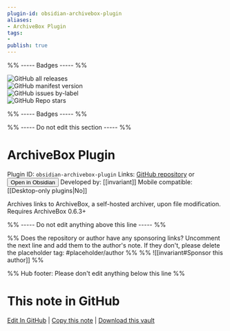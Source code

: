 ```yaml
---
plugin-id: obsidian-archivebox-plugin
aliases:
- ArchiveBox Plugin
tags: 
- 
publish: true
---
```


%% ----- Badges ----- %%

![GitHub all releases](https://img.shields.io/github/downloads/invariant/obsidian-archivebox-plugin/total?color=573E7A&logo=github&style=for-the-badge)   
![GitHub manifest version](https://img.shields.io/github/manifest-json/v/invariant/obsidian-archivebox-plugin?color=573E7A&logo=github&style=for-the-badge)   
![GitHub issues by-label](https://img.shields.io/github/issues/invariant/obsidian-archivebox-plugin/help%20wanted?color=573E7A&logo=github&style=for-the-badge)   
![GitHub Repo stars](https://img.shields.io/github/stars/invariant/obsidian-archivebox-plugin?color=573E7A&logo=github&style=for-the-badge)

%% ----- Badges ----- %%

%% ----- Do not edit this section ----- %%

# ArchiveBox Plugin

Plugin ID: `obsidian-archivebox-plugin`
Links: [GitHub repository](https://github.com/invariant/obsidian-archivebox-plugin) or [<button id=HH>Open in Obsidian</button>](obsidian://show-plugin?id=obsidian-archivebox-plugin)
Developed by: [[invariant]]
Mobile compatible: [[Desktop-only plugins|No]]

Archives links to ArchiveBox, a self-hosted archiver, upon file modification. Requires ArchiveBox 0.6.3+

%% ----- Do not edit anything above this line ----- %% 

%% Does the repository or author have any sponsoring links? Uncomment the next line and add them to the author's note. If they don't, please delete the placeholder tag: #placeholder/author %%
%% ![[invariant#Sponsor this author]] %%

%% Hub footer: Please don't edit anything below this line %%

# This note in GitHub

<span class="git-footer">[Edit In GitHub](https://github.dev/obsidian-community/obsidian-hub/blob/main/02%20-%20Community%20Expansions/02.05%20All%20Community%20Expansions/Plugins/obsidian-archivebox-plugin.md "git-hub-edit-note") | [Copy this note](https://raw.githubusercontent.com/obsidian-community/obsidian-hub/main/02%20-%20Community%20Expansions/02.05%20All%20Community%20Expansions/Plugins/obsidian-archivebox-plugin.md "git-hub-copy-note") | [Download this vault](https://github.com/obsidian-community/obsidian-hub/archive/refs/heads/main.zip "git-hub-download-vault") </span>
